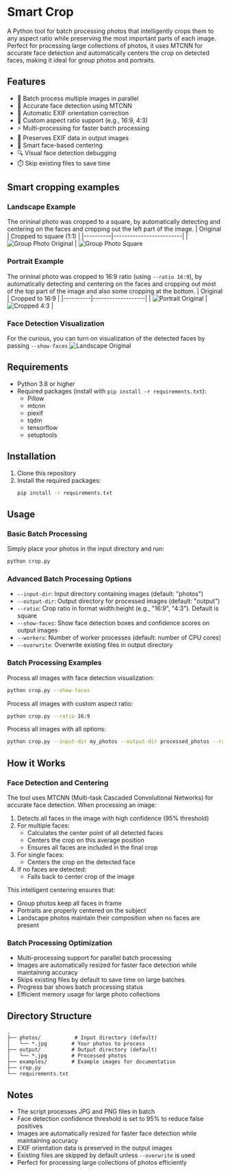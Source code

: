 # Smart Crop

A Python tool for batch processing photos that intelligently crops them to any aspect ratio while preserving the most important parts of each image. Perfect for processing large collections of photos, it uses MTCNN for accurate face detection and automatically centers the crop on detected faces, making it ideal for group photos and portraits.

## Features

- 📸 Batch process multiple images in parallel
- 👤 Accurate face detection using MTCNN
- 🔄 Automatic EXIF orientation correction
- 📐 Custom aspect ratio support (e.g., 16:9, 4:3)
- ⚡ Multi-processing for faster batch processing
- 💾 Preserves EXIF data in output images
- 🎯 Smart face-based centering
- 🔍 Visual face detection debugging
- ⏱️ Skip existing files to save time

## Smart cropping examples

### Landscape Example
The orininal photo was cropped to a square, by automatically detecting and centering on the faces and cropping out the left part of the image.
| Original | Cropped to square (1:1) | 
|----------|-------------------------|
| ![Group Photo Original](examples/group_original.jpg) | ![Group Photo Square](examples/group_square.jpg) 

### Portrait Example
The orininal photo was cropped to 16:9 ratio (using `--ratio 16:9`), by automatically detecting and centering on the faces and cropping out most of the top part of the image and also some cropping at the bottom.
| Original | Cropped to 16:9 |
|----------|-------------------|
| ![Portrait Original](examples/group_portrait.jpg) | ![Cropped 4:3](examples/group_16_9.jpg) |

### Face Detection Visualization
For the curious, you can turn on visualization of the detected faces by passing `--show-faces`
![Landscape Original](examples/group_show_faces.jpg)

## Requirements

- Python 3.8 or higher
- Required packages (install with `pip install -r requirements.txt`):
  - Pillow
  - mtcnn
  - piexif
  - tqdm
  - tensorflow
  - setuptools

## Installation

1. Clone this repository
2. Install the required packages:
   ```bash
   pip install -r requirements.txt
   ```

## Usage

### Basic Batch Processing
Simply place your photos in the input directory and run:
```bash
python crop.py
```

### Advanced Batch Processing Options

- `--input-dir`: Input directory containing images (default: "photos")
- `--output-dir`: Output directory for processed images (default: "output")
- `--ratio`: Crop ratio in format width:height (e.g., "16:9", "4:3"). Default is square
- `--show-faces`: Show face detection boxes and confidence scores on output images
- `--workers`: Number of worker processes (default: number of CPU cores)
- `--overwrite`: Overwrite existing files in output directory

### Batch Processing Examples

Process all images with face detection visualization:
```bash
python crop.py --show-faces
```

Process all images with custom aspect ratio:
```bash
python crop.py --ratio 16:9
```

Process all images with all options:
```bash
python crop.py --input-dir my_photos --output-dir processed_photos --ratio 16:9 --show-faces --workers 4 --overwrite
```

## How it Works

### Face Detection and Centering

The tool uses MTCNN (Multi-task Cascaded Convolutional Networks) for accurate face detection. When processing an image:

1. Detects all faces in the image with high confidence (95% threshold)
2. For multiple faces:
   - Calculates the center point of all detected faces
   - Centers the crop on this average position
   - Ensures all faces are included in the final crop
3. For single faces:
   - Centers the crop on the detected face
4. If no faces are detected:
   - Falls back to center crop of the image

This intelligent centering ensures that:
- Group photos keep all faces in frame
- Portraits are properly centered on the subject
- Landscape photos maintain their composition when no faces are present

### Batch Processing Optimization

- Multi-processing support for parallel batch processing
- Images are automatically resized for faster face detection while maintaining accuracy
- Skips existing files by default to save time on large batches
- Progress bar shows batch processing status
- Efficient memory usage for large photo collections

## Directory Structure

```
.
├── photos/           # Input directory (default)
│   └── *.jpg        # Your photos to process
├── output/          # Output directory (default)
│   └── *.jpg        # Processed photos
├── examples/        # Example images for documentation
├── crop.py
└── requirements.txt
```

## Notes

- The script processes JPG and PNG files in batch
- Face detection confidence threshold is set to 95% to reduce false positives
- Images are automatically resized for faster face detection while maintaining accuracy
- EXIF orientation data is preserved in the output images
- Existing files are skipped by default unless `--overwrite` is used
- Perfect for processing large collections of photos efficiently 